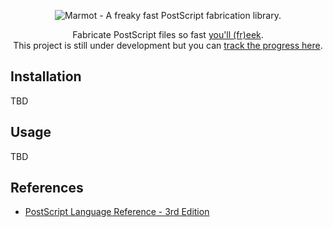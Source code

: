 <p align="center">
  <img alt="Marmot - A freaky fast PostScript fabrication library." src="https://github.com/user-attachments/assets/d348c592-3bb4-4fd0-b8e4-3b2c6718ffeb">
</p>

<p align="center">
Fabricate PostScript files so fast <a href="https://youtu.be/syNumVb2kUs?t=8" target="_blank">you'll (fr)eek</a>.
<br>This project is still under development but you can <a href="https://github.com/users/codewithkyle/projects/3">track the progress here</a>.
</p>

## Installation

TBD

## Usage

TBD

## References

- [PostScript Language Reference - 3rd Edition](https://drive.google.com/file/d/1MKZm12NrNdp2CyIV_yLKQnurBlvXn1Ji/view?usp=sharing)
